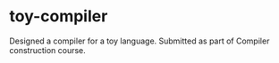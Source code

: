 # toy-compiler
Designed a compiler for a toy language. Submitted as part of Compiler construction course.
